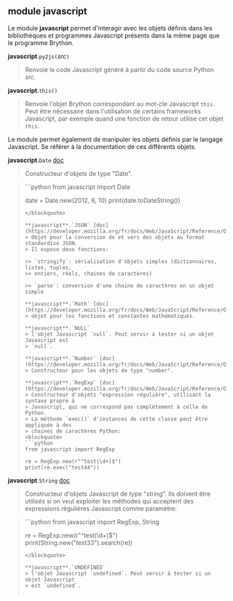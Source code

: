 module **javascript**
---------------------

Le module **javascript** permet d'interagir avec les objets définis dans les
bibliothèques et programmes Javascript présents dans la même page que le
programme Brython.

**javascript**.`py2js(`_src_`)`
> Renvoie le code Javascript généré à partir du code source Python _src_.

**javascript**.`this()`
> Renvoie l'objet Brython correspondant au mot-cle Javascript `this`. Peut
> être nécessaire dans l'utilisation de certains frameworks Javascript, par
> exemple quand une fonction de retour utilise cet objet `this`.

Le module permet également de manipuler les objets définis par le langage
Javascript. Se référer à la documentation de ces différents objets.

**javascript**.`Date` [doc](https://developer.mozilla.org/fr/docs/Web/JavaScript/Reference/Objets_globaux/Date)
> Constructeur d'objets de type "Date".

<blockquote>
```python
from javascript import Date

date = Date.new(2012, 6, 10)
print(date.toDateString())
```
</blockquote>

**javascript**.`JSON` [doc](https://developer.mozilla.org/fr/docs/Web/JavaScript/Reference/Objets_globaux/JSON)
> Objet pour la conversion de et vers des objets au format standardisé JSON.
> Il expose deux fonctions:

>> `stringify`: sérialisation d'objets simples (dictionnaires, listes, tuples,
>> entiers, réels, chaines de caractères)

>> `parse`: conversion d'une chaine de caractères en un objet simple

**javascript**.`Math` [doc](https://developer.mozilla.org/fr/docs/Web/JavaScript/Reference/Objets_globaux/Math)
> objet pour les fonctions et constantes mathématiques.

**javascript**.`NULL`
> l'objet Javascript `null`. Peut servir à tester si un objet Javascript est
> `null`.

**javascript**.`Number` [doc](https://developer.mozilla.org/fr/docs/Web/JavaScript/Reference/Objets_globaux/Number)
> Constructeur pour les objets de type "number".

**javascript**.`RegExp` [doc](https://developer.mozilla.org/fr/docs/Web/JavaScript/Reference/Objets_globaux/RegExp)
> Constructeur d'objets "expression régulière", utilisant la syntaxe propre à
> Javascript, qui ne correspond pas complètement à celle de Python.
> La méthode `exec()` d'instances de cette classe peut être appliquée à des
> chaines de caractères Python:
<blockquote>
```python
from javascript import RegExp

re = RegExp.new(r"^test(\d+)$")
print(re.exec("test44"))
```
</blockquote>

**javascript**.`String` [doc](https://developer.mozilla.org/fr/docs/Web/JavaScript/Reference/Objets_globaux/String)
> Constructeur d'objets Javascript de type "string". Ils doivent être utilisés
> si on veut exploiter les méthodes qui acceptent des expressions régulières
> Javascript comme paramètre:

<blockquote>
```python
from javascript import RegExp, String

re = RegExp.new(r"^test(\d+)$")
print(String.new("test33").search(re))
```
</blockquote>

**javascript**.`UNDEFINED`
> l'objet Javascript `undefined`. Peut servir à tester si un objet Javascript
> est `undefined`.

